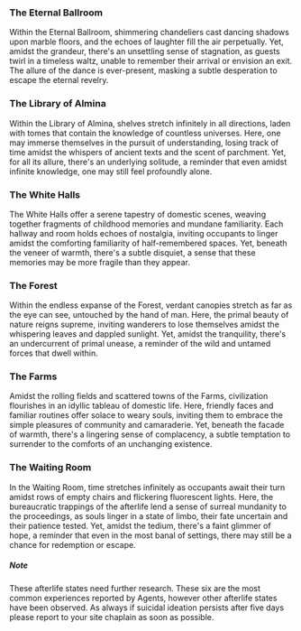 ### The Eternal Ballroom
Within the Eternal Ballroom, shimmering chandeliers cast dancing shadows upon marble floors, and the echoes of laughter fill the air perpetually. Yet, amidst the grandeur, there's an unsettling sense of stagnation, as guests twirl in a timeless waltz, unable to remember their arrival or envision an exit. The allure of the dance is ever-present, masking a subtle desperation to escape the eternal revelry.

### The Library of Almina 
Within the Library of Almina, shelves stretch infinitely in all directions, laden with tomes that contain the knowledge of countless universes. Here, one may immerse themselves in the pursuit of understanding, losing track of time amidst the whispers of ancient texts and the scent of parchment. Yet, for all its allure, there's an underlying solitude, a reminder that even amidst infinite knowledge, one may still feel profoundly alone.

### The White Halls
The White Halls offer a serene tapestry of domestic scenes, weaving together fragments of childhood memories and mundane familiarity. Each hallway and room holds echoes of nostalgia, inviting occupants to linger amidst the comforting familiarity of half-remembered spaces. Yet, beneath the veneer of warmth, there's a subtle disquiet, a sense that these memories may be more fragile than they appear.

### The Forest
Within the endless expanse of the Forest, verdant canopies stretch as far as the eye can see, untouched by the hand of man. Here, the primal beauty of nature reigns supreme, inviting wanderers to lose themselves amidst the whispering leaves and dappled sunlight. Yet, amidst the tranquility, there's an undercurrent of primal unease, a reminder of the wild and untamed forces that dwell within.

### The Farms
Amidst the rolling fields and scattered towns of the Farms, civilization flourishes in an idyllic tableau of domestic life. Here, friendly faces and familiar routines offer solace to weary souls, inviting them to embrace the simple pleasures of community and camaraderie. Yet, beneath the facade of warmth, there's a lingering sense of complacency, a subtle temptation to surrender to the comforts of an unchanging existence.

### The Waiting Room
In the Waiting Room, time stretches infinitely as occupants await their turn amidst rows of empty chairs and flickering fluorescent lights. Here, the bureaucratic trappings of the afterlife lend a sense of surreal mundanity to the proceedings, as souls linger in a state of limbo, their fate uncertain and their patience tested. Yet, amidst the tedium, there's a faint glimmer of hope, a reminder that even in the most banal of settings, there may still be a chance for redemption or escape.

##### Note
These afterlife states need further research. These six are the most common experiences reported by Agents, however other afterlife states have been observed. As always if suicidal ideation persists after five days please report to your site chaplain as soon as possible.